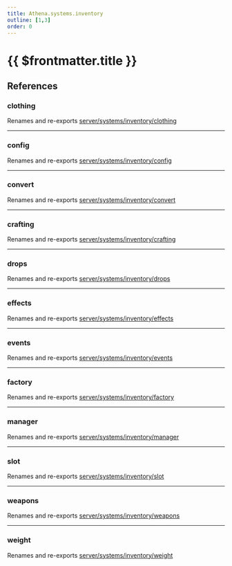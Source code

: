 ```yaml
---
title: Athena.systems.inventory
outline: [1,3]
order: 0
---
```


# {{ $frontmatter.title }}


## References

### clothing

Renames and re-exports [server/systems/inventory/clothing](server_systems_inventory_clothing.md)

___

### config

Renames and re-exports [server/systems/inventory/config](server_systems_inventory_config.md)

___

### convert

Renames and re-exports [server/systems/inventory/convert](server_systems_inventory_convert.md)

___

### crafting

Renames and re-exports [server/systems/inventory/crafting](server_systems_inventory_crafting.md)

___

### drops

Renames and re-exports [server/systems/inventory/drops](server_systems_inventory_drops.md)

___

### effects

Renames and re-exports [server/systems/inventory/effects](server_systems_inventory_effects.md)

___

### events

Renames and re-exports [server/systems/inventory/events](server_systems_inventory_events.md)

___

### factory

Renames and re-exports [server/systems/inventory/factory](server_systems_inventory_factory.md)

___

### manager

Renames and re-exports [server/systems/inventory/manager](server_systems_inventory_manager.md)

___

### slot

Renames and re-exports [server/systems/inventory/slot](server_systems_inventory_slot.md)

___

### weapons

Renames and re-exports [server/systems/inventory/weapons](server_systems_inventory_weapons.md)

___

### weight

Renames and re-exports [server/systems/inventory/weight](server_systems_inventory_weight.md)
